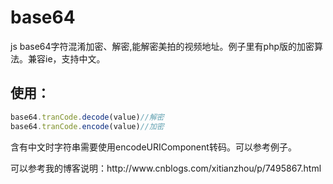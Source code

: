 # base64
js base64字符混淆加密、解密,能解密美拍的视频地址。例子里有php版的加密算法。兼容ie，支持中文。
## 使用：
```javascript
base64.tranCode.decode(value)//解密
base64.tranCode.encode(value)//加密
```

<p> 含有中文时字符串需要使用encodeURIComponent转码。可以参考例子。</p> 
<p> 可以参考我的博客说明：http://www.cnblogs.com/xitianzhou/p/7495867.html</p> 